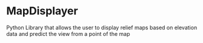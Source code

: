 # MapDisplayer
Python Library that allows the user to display relief maps based on elevation data and predict the view from a point of the map
